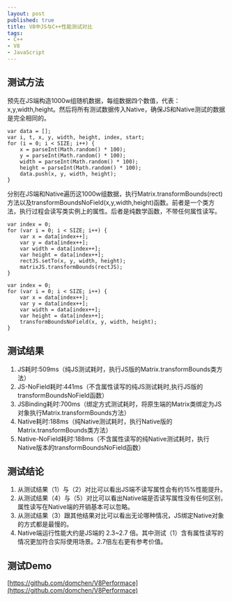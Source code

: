 ```yaml
---
layout: post
published: true
title: V8中JS与C++性能测试对比
tags:
- C++
- V8
- JavaScript
---
```

## 测试方法

预先在JS端构造1000w组随机数据，每组数据四个数值，代表：x,y,width,height。然后将所有测试数据传入Native，确保JS和Native测试的数据是完全相同的。
 
```
var data = [];
var i, t, x, y, width, height, index, start;
for (i = 0; i < SIZE; i++) {
    x = parseInt(Math.random() * 100);
    y = parseInt(Math.random() * 100);
    width = parseInt(Math.random() * 100);
    height = parseInt(Math.random() * 100);
    data.push(x, y, width, height);
}
```

分别在JS端和Native遍历这1000w组数据，执行Matrix.transformBounds(rect)方法以及transformBoundsNoField(x,y,width,height)函数。前者是一个类方法，执行过程会读写类实例上的属性。后者是纯数学函数，不带任何属性读写。

```
var index = 0;
for (var i = 0; i < SIZE; i++) {
    var x = data[index++];
    var y = data[index++];
    var width = data[index++];
    var height = data[index++];
    rectJS.setTo(x, y, width, height);
    matrixJS.transformBounds(rectJS);
}
```
  
  
```
var index = 0;
for (var i = 0; i < SIZE; i++) {
    var x = data[index++];
    var y = data[index++];
    var width = data[index++];
    var height = data[index++];
    transformBoundsNoField(x, y, width, height);
}
```


## 测试结果

1. JS耗时:509ms（纯JS测试耗时，执行JS版的Matrix.transformBounds类方法）
2. JS-NoField耗时:441ms（不含属性读写的纯JS测试耗时,执行JS版的transformBoundsNoField函数）
3. JSBinding耗时:700ms（绑定方式测试耗时，将原生端的Matrix类绑定为JS对象执行Matrix.transformBounds方法）
4. Native耗时:188ms（纯Native测试耗时，执行Native版的Matrix.transformBounds类方法）
5. Native-NoField耗时:188ms（不含属性读写的纯Native测试耗时，执行Native版本的transformBoundsNoField函数）

## 测试结论

1. 从测试结果（1）与（2）对比可以看出JS端不读写属性会有约15%性能提升。
2. 从测试结果（4）与（5）对比可以看出Native端是否读写属性没有任何区别，属性读写在Native端的开销基本可以忽略。
3. 从测试结果（3）跟其他结果对比可以看出无论哪种情况，JS绑定Native对象的方式都是最慢的。
4. Native端运行性能大约是JS端的 2.3~2.7 倍。其中测试（1）含有属性读写的情况更加符合实际使用场景。2.7倍左右更有参考价值。

## 测试Demo

[https://github.com/domchen/V8Performace](https://github.com/domchen/V8Performace)
